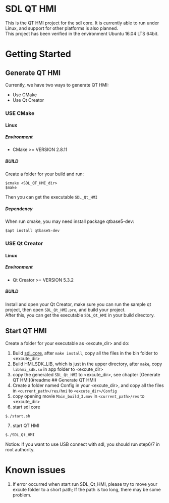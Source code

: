 # SDL QT HMI

This is the QT HMI project for the sdl core. It is currently able to run under Linux, and support for other platforms is also planned.<br>
This project has been verified in the environment Ubuntu 16.04 LTS 64bit.

# Getting Started

## Generate QT HMI

Currently, we have two ways to generate QT HMI:
  * Use CMake
  * Use Qt Creator

### USE CMake
#### Linux
##### Environment
* CMake >= VERSION 2.8.11
##### BUILD
Create a folder for your build and run:
```shell
$cmake <SDL_QT_HMI_dir>
$make
```
Then you can get the executable `SDL_Qt_HMI`

##### Dependency
When run cmake, you may need install package qtbase5-dev:
```shell
$apt install qtbase5-dev
```

### USE Qt Creator
#### Linux
##### Environment
* Qt Creator >= VERSION 5.3.2
##### BUILD
Install and open your Qt Creator, make sure you can run the sample qt project, then open `SDL_Qt_HMI.pro`, and build your project.<br>
After this, you can get the executable `SDL_Qt_HMI` in your build directory.


## Start QT HMI
Create a folder for your executable as <excute_dir> and do:
  1. Build [sdl_core](https://github.com/smartdevicelink/sdl_core), after `make install`, copy all the files in the bin folder to <excute_dir>
  2. Build HMI_SDK_LIB, which is just in the upper directory, after `make`, copy `libhmi_sdk.so` in app folder to <excute_dir>
  3. copy the generated `SDL_Qt_HMI` to <excute_dir>, see chapter [Generate QT HMI](#readme ## Generate QT HMI)
  4. Create a folder named Config in your <excute_dir>, and copy all the files in `<current_path>/res/hmi` to `<excute_dir>/Config`
  5. copy opening movie `Main_build_3.mov` in `<current_path>/res` to <excute_dir>
  6. start sdl core
```shell
$./start.sh
```
  7. start QT HMI
```shell
$./SDL_Qt_HMI 
```

Notice: If you want to use USB connect with sdl, you should run step6/7 in root authority.


# Known issues

  1. If error occurred when start run SDL_Qt_HMI, please try to move your excute folder to a short path; If the path is too long, there may be some problem.






